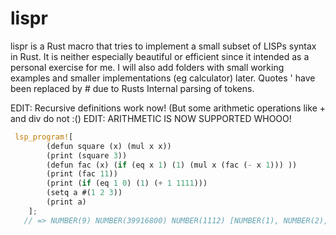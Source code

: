 # lispr

lispr is a Rust macro that tries to implement a small subset of LISPs syntax in Rust. It is neither especially beautiful or efficient since it intended as a personal exercise for me. I will also add folders with small working examples and smaller implementations (eg calculator) later. 
Quotes ' have been replaced by # due to Rusts Internal parsing of tokens. 

EDIT: Recursive definitions work now! (But some arithmetic operations like + and div do not :()
EDIT: ARITHMETIC IS NOW SUPPORTED WHOOO!

```rust
 lsp_program![
        (defun square (x) (mul x x))
        (print (square 3))
        (defun fac (x) (if (eq x 1) (1) (mul x (fac (- x 1))) ))
        (print (fac 11))
        (print (if (eq 1 0) (1) (+ 1 1111)))
        (setq a #(1 2 3))
        (print a)
    ];
   // => NUMBER(9) NUMBER(39916800) NUMBER(1112) [NUMBER(1), NUMBER(2), NUMBER(3)]

```



